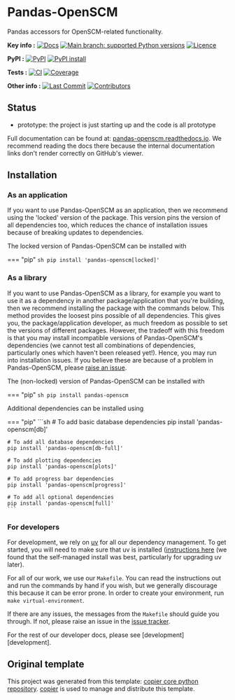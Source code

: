 <!--- --8<-- [start:description] -->
# Pandas-OpenSCM

Pandas accessors for OpenSCM-related functionality.

**Key info :**
[![Docs](https://readthedocs.org/projects/pandas-openscm/badge/?version=latest)](https://pandas-openscm.readthedocs.io)
[![Main branch: supported Python versions](https://img.shields.io/python/required-version-toml?tomlFilePath=https%3A%2F%2Fraw.githubusercontent.com%2Fopenscm%2Fpandas-openscm%2Fmain%2Fpyproject.toml)](https://github.com/openscm/pandas-openscm/blob/main/pyproject.toml)
[![Licence](https://img.shields.io/pypi/l/pandas-openscm?label=licence)](https://github.com/openscm/pandas-openscm/blob/main/LICENCE)

**PyPI :**
[![PyPI](https://img.shields.io/pypi/v/pandas-openscm.svg)](https://pypi.org/project/pandas-openscm/)
[![PyPI install](https://github.com/openscm/pandas-openscm/actions/workflows/install-pypi.yaml/badge.svg?branch=main)](https://github.com/openscm/pandas-openscm/actions/workflows/install-pypi.yaml)

**Tests :**
[![CI](https://github.com/openscm/pandas-openscm/actions/workflows/ci.yaml/badge.svg?branch=main)](https://github.com/openscm/pandas-openscm/actions/workflows/ci.yaml)
[![Coverage](https://codecov.io/gh/openscm/pandas-openscm/branch/main/graph/badge.svg)](https://codecov.io/gh/openscm/pandas-openscm)

**Other info :**
[![Last Commit](https://img.shields.io/github/last-commit/openscm/pandas-openscm.svg)](https://github.com/openscm/pandas-openscm/commits/main)
[![Contributors](https://img.shields.io/github/contributors/openscm/pandas-openscm.svg)](https://github.com/openscm/pandas-openscm/graphs/contributors)
## Status

<!---

We recommend having a status line in your repo
to tell anyone who stumbles on your repository where you're up to.
Some suggested options:

- prototype: the project is just starting up and the code is all prototype
- development: the project is actively being worked on
- finished: the project has achieved what it wanted
  and is no longer being worked on, we won't reply to any issues
- dormant: the project is no longer worked on
  but we might come back to it,
  if you have questions, feel free to raise an issue
- abandoned: this project is no longer worked on
  and we won't reply to any issues
-->

- prototype: the project is just starting up and the code is all prototype

<!--- --8<-- [end:description] -->

Full documentation can be found at:
[pandas-openscm.readthedocs.io](https://pandas-openscm.readthedocs.io/en/latest/).
We recommend reading the docs there because the internal documentation links
don't render correctly on GitHub's viewer.

## Installation

<!--- --8<-- [start:installation] -->
### As an application

If you want to use Pandas-OpenSCM as an application,
then we recommend using the 'locked' version of the package.
This version pins the version of all dependencies too,
which reduces the chance of installation issues
because of breaking updates to dependencies.

The locked version of Pandas-OpenSCM can be installed with

=== "pip"
    ```sh
    pip install 'pandas-openscm[locked]'
    ```

### As a library

If you want to use Pandas-OpenSCM as a library,
for example you want to use it
as a dependency in another package/application that you're building,
then we recommend installing the package with the commands below.
This method provides the loosest pins possible of all dependencies.
This gives you, the package/application developer,
as much freedom as possible to set the versions of different packages.
However, the tradeoff with this freedom is that you may install
incompatible versions of Pandas-OpenSCM's dependencies
(we cannot test all combinations of dependencies,
particularly ones which haven't been released yet!).
Hence, you may run into installation issues.
If you believe these are because of a problem in Pandas-OpenSCM,
please [raise an issue](https://github.com/openscm/pandas-openscm/issues).

The (non-locked) version of Pandas-OpenSCM can be installed with

=== "pip"
    ```sh
    pip install pandas-openscm
    ```

Additional dependencies can be installed using

=== "pip"
    ```sh
    # To add basic database dependencies
    pip install 'pandas-openscm[db]'

    # To add all database dependencies
    pip install 'pandas-openscm[db-full]'

    # To add plotting dependencies
    pip install 'pandas-openscm[plots]'

    # To add progress bar dependencies
    pip install 'pandas-openscm[progress]'

    # To add all optional dependencies
    pip install 'pandas-openscm[full]'
    ```

### For developers

For development, we rely on [uv](https://docs.astral.sh/uv/)
for all our dependency management.
To get started, you will need to make sure that uv is installed
([instructions here](https://docs.astral.sh/uv/getting-started/installation/)
(we found that the self-managed install was best,
particularly for upgrading uv later).

For all of our work, we use our `Makefile`.
You can read the instructions out and run the commands by hand if you wish,
but we generally discourage this because it can be error prone.
In order to create your environment, run `make virtual-environment`.

If there are any issues, the messages from the `Makefile` should guide you through.
If not, please raise an issue in the
[issue tracker](https://github.com/openscm/pandas-openscm/issues).

For the rest of our developer docs, please see [development][development].

<!--- --8<-- [end:installation] -->

## Original template

This project was generated from this template:
[copier core python repository](https://gitlab.com/openscm/copier-core-python-repository).
[copier](https://copier.readthedocs.io/en/stable/) is used to manage and
distribute this template.
